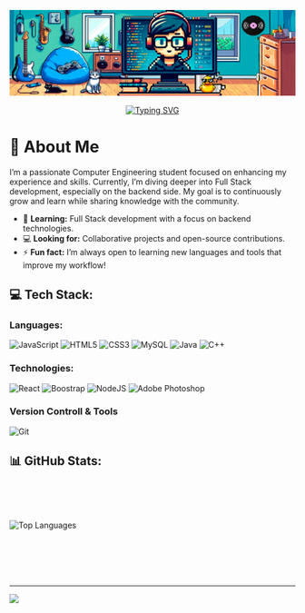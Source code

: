 <p align="center">
  <img src="/assets/Banner-final.png" alt="Banner" />
</p>

<p align="center">
  <a href="https://git.io/typing-svg">
    <img src="https://readme-typing-svg.demolab.com?font=Fira+Code&duration=3000&pause=1000&color=00B4C5&center=true&vCenter=true&multiline=true&width=435&lines=Hi%2C+I'm+Eliseo+Baroni" alt="Typing SVG" />
  </a>
</p>

# 👋 About Me
I’m a passionate Computer Engineering student focused on enhancing my experience and skills. Currently, I’m diving deeper into Full Stack development, especially on the backend side. My goal is to continuously grow and learn while sharing knowledge with the community.

- 🌱 **Learning:** Full Stack development with a focus on backend technologies.
- 💻 **Looking for:** Collaborative projects and open-source contributions.
- ⚡ **Fun fact:** I’m always open to learning new languages and tools that improve my workflow!


## 💻 Tech Stack:

<h3>Languages:</h3>

![JavaScript](https://img.shields.io/badge/javascript-%23323330.svg?style=for-the-badge&logo=javascript&logoColor=%23F7DF1E) 
![HTML5](https://img.shields.io/badge/html5-%23E34F26.svg?style=for-the-badge&logo=html5&logoColor=white) 
![CSS3](https://img.shields.io/badge/css3-%231572B6.svg?style=for-the-badge&logo=css3&logoColor=white) 
![MySQL](https://img.shields.io/badge/mysql-%2300f.svg?style=for-the-badge&logo=mysql&logoColor=white) 
![Java](https://img.shields.io/badge/java-%23ED8B00.svg?style=for-the-badge&logo=java&logoColor=white) 
![C++](https://img.shields.io/badge/c++-%2300599C.svg?style=for-the-badge&logo=c%2B%2B&logoColor=white) 

<h3>Technologies:</h3>

![React](https://img.shields.io/badge/react-%2320232a.svg?style=for-the-badge&logo=react&logoColor=%2361DAFB) 
![Boostrap](https://img.shields.io/badge/Bootstrap-563D7C?style=for-the-badge&logo=bootstrap&logoColor=white)
![NodeJS](https://img.shields.io/badge/node.js-%23339933.svg?style=for-the-badge&logo=nodedotjs&logoColor=white) 
![Adobe Photoshop](https://img.shields.io/badge/adobephotoshop-%2331A8FF.svg?style=for-the-badge&logo=adobephotoshop&logoColor=white)

<h3>Version Controll & Tools</h3>
 
![Git](https://img.shields.io/badge/git-%23F05032.svg?style=for-the-badge&logo=git&logoColor=white) 


## 📊 GitHub Stats:
<div style="display: flex; flex-direction: column; align-items: center;">
  <div style="display: flex; justify-content: space-between; align-items: center; width: 100%; max-width: 1200px; height: 150px;">
    <img src="https://github-readme-stats.vercel.app/api/top-langs/?username=Eliseo-Baroni-97&theme=dark&hide_border=false&include_all_commits=false&count_private=false&layout=compact" alt="Top Languages" style="width: 48%;"/>
  </div>
  <br/>
</div>


---

[![](https://visitcount.itsvg.in/api?id=Eliseo-Baroni-97&icon=0&color=0)](https://visitcount.itsvg.in)

<!---
Eliseo-Baroni-97/Eliseo-Baroni-97 is a ✨ special ✨ repository because its `README.md` (this file) appears on your GitHub profile.
You can click the Preview link to take a look at your changes.
--->

